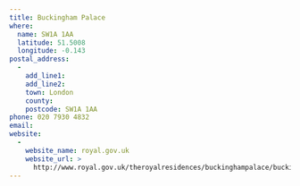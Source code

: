 ```yaml
---
title: Buckingham Palace
where:
  name: SW1A 1AA
  latitude: 51.5008
  longitude: -0.143
postal_address:
  - 
    add_line1:
    add_line2:
    town: London
    county:
    postcode: SW1A 1AA
phone: 020 7930 4832
email:
website:
  - 
    website_name: royal.gov.uk
    website_url: >
      http://www.royal.gov.uk/theroyalresidences/buckinghampalace/buckinghampalace.aspx
---
```

